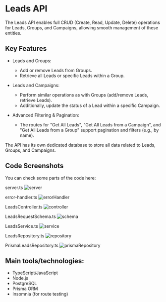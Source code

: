 # Leads API

The Leads API enables full CRUD (Create, Read, Update, Delete) operations for Leads, Groups, and Campaigns, allowing smooth management of these entities.

## Key Features

* Leads and Groups:
  * Add or remove Leads from Groups.
  * Retrieve all Leads or specific Leads within a Group.
* Leads and Campaigns:
  * Perform similar operations as with Groups (add/remove Leads, retrieve Leads).
  * Additionally, update the status of a Lead within a specific Campaign.

* Advanced Filtering & Pagination:
  * The routes for "Get All Leads", "Get All Leads from a Campaign", and "Get All Leads from a Group" support pagination and filters (e.g., by name).
  
The API has its own dedicated database to store all data related to Leads, Groups, and Campaigns.

## Code Screenshots

You can check some parts of the code here:

server.ts
![server](https://github.com/user-attachments/assets/ad3fc9b4-40c8-4b1a-871e-cbc07d70db63)

error-handler.ts
![errorHandler](https://github.com/user-attachments/assets/6f645cff-6960-4371-a1bf-8a862f92b9c7)

LeadsController.ts
![controller](https://github.com/user-attachments/assets/88dba794-09ab-4ff0-a77d-200cbb1959c3)

LeadsRequestSchema.ts
![schema](https://github.com/user-attachments/assets/f51cf236-410f-49f9-a3d6-da5c1925248d)

LeadsService.ts
![service](https://github.com/user-attachments/assets/1d28e296-9c90-4ae6-bc77-f9d0f0b7d8de)

LeadsRepository.ts
![repository](https://github.com/user-attachments/assets/9a378fcd-338f-499a-9fbf-581e5cec5623)

PrismaLeadsRepository.ts
![prismaRepository](https://github.com/user-attachments/assets/2825c229-8d62-4268-a4bd-5da65d8ba827)


## Main tools/technologies:
* TypeScript/JavaScript
* Node.js
* PostgreSQL
* Prisma ORM
* Insomnia (for route testing)
